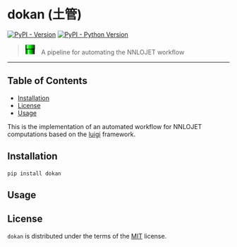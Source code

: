 # dokan (土管)

[![PyPI - Version](https://img.shields.io/pypi/v/dokan.svg)](https://pypi.org/project/dokan)
[![PyPI - Python Version](https://img.shields.io/pypi/pyversions/dokan.svg)](https://pypi.org/project/dokan)

> <img src="./doc/img/pipe.png" height="23px">&emsp;A pipeline for automating the NNLOJET workflow

-----

## Table of Contents

- [Installation](#installation)
- [License](#license)
- [Usage](#usage)

This is the implementation of an automated workflow for NNLOJET computations based on the [luigi](https://github.com/spotify/luigi) framework. 

## Installation

```console
pip install dokan
```

## Usage

## License

`dokan` is distributed under the terms of the [MIT](https://spdx.org/licenses/MIT.html) license.

